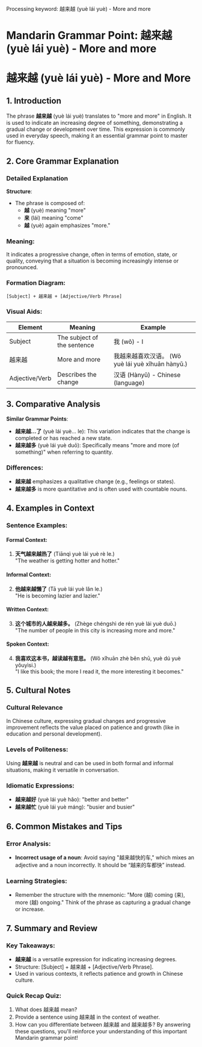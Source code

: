 Processing keyword: 越来越 (yuè lái yuè) - More and more
# Mandarin Grammar Point: 越来越 (yuè lái yuè) - More and more
# 越来越 (yuè lái yuè) - More and More
## 1. Introduction
The phrase **越来越** (yuè lái yuè) translates to "more and more" in English. It is used to indicate an increasing degree of something, demonstrating a gradual change or development over time. This expression is commonly used in everyday speech, making it an essential grammar point to master for fluency.
## 2. Core Grammar Explanation
### Detailed Explanation
**Structure**:
- The phrase is composed of:
  - **越** (yuè) meaning "more"
  - **来** (lái) meaning "come"
  - **越** (yuè) again emphasizes "more."
### Meaning:
It indicates a progressive change, often in terms of emotion, state, or quality, conveying that a situation is becoming increasingly intense or pronounced.
### Formation Diagram:
```
[Subject] + 越来越 + [Adjective/Verb Phrase]
```
### Visual Aids:
| Element       | Meaning                 | Example                                        |
|---------------|-------------------------|------------------------------------------------|
| Subject       | The subject of the sentence | 我 (wǒ) - I                                   |
| 越来越        | More and more           | 我越来越喜欢汉语。 (Wǒ yuè lái yuè xǐhuān hànyǔ.) |
| Adjective/Verb| Describes the change    | 汉语 (Hànyǔ) - Chinese (language)              |
## 3. Comparative Analysis
**Similar Grammar Points**:
- **越来越...了** (yuè lái yuè... le): This variation indicates that the change is completed or has reached a new state.
- **越来越多** (yuè lái yuè duō): Specifically means "more and more (of something)" when referring to quantity.
### Differences:
- **越来越** emphasizes a qualitative change (e.g., feelings or states).
- **越来越多** is more quantitative and is often used with countable nouns.
## 4. Examples in Context
### Sentence Examples:
#### Formal Context:
1. **天气越来越热了** (Tiānqì yuè lái yuè rè le.)  
   "The weather is getting hotter and hotter."
#### Informal Context:
2. **他越来越懒了** (Tā yuè lái yuè lǎn le.)  
   "He is becoming lazier and lazier."
#### Written Context:
3. **这个城市的人越来越多。** (Zhège chéngshì de rén yuè lái yuè duō.)  
   "The number of people in this city is increasing more and more."
#### Spoken Context:
4. **我喜欢这本书，越读越有意思。** (Wǒ xǐhuān zhè běn shū, yuè dú yuè yǒuyìsi.)  
   "I like this book; the more I read it, the more interesting it becomes."
## 5. Cultural Notes
### Cultural Relevance
In Chinese culture, expressing gradual changes and progressive improvement reflects the value placed on patience and growth (like in education and personal development).
### Levels of Politeness:
Using **越来越** is neutral and can be used in both formal and informal situations, making it versatile in conversation.
### Idiomatic Expressions:
- **越来越好** (yuè lái yuè hǎo): "better and better"
- **越来越忙** (yuè lái yuè máng): "busier and busier"
## 6. Common Mistakes and Tips
### Error Analysis:
- **Incorrect usage of a noun**: Avoid saying "越来越快的车," which mixes an adjective and a noun incorrectly. It should be “越来的车都快” instead.
### Learning Strategies:
- Remember the structure with the mnemonic: "More (越) coming (来), more (越) ongoing." Think of the phrase as capturing a gradual change or increase.
## 7. Summary and Review
### Key Takeaways:
- **越来越** is a versatile expression for indicating increasing degrees.
- Structure: [Subject] + 越来越 + [Adjective/Verb Phrase].
- Used in various contexts, it reflects patience and growth in Chinese culture.
### Quick Recap Quiz:
1. What does 越来越 mean?
2. Provide a sentence using 越来越 in the context of weather.
3. How can you differentiate between 越来越 and 越来越多? 
By answering these questions, you'll reinforce your understanding of this important Mandarin grammar point!

